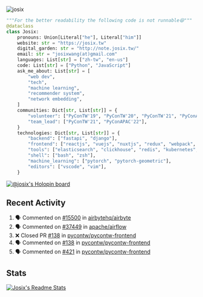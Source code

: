 ![josix](https://komarev.com/ghpvc/?username=josix)
```python
"""For the better readability the following code is not runnable😆"""
@dataclass
class Josix:
    pronouns: Union[Literal["he"], Literal["him"]]
    website: str = "https://josix.tw"
    digital_garden: str = "http://note.josix.tw/"
    email: str = "josixwang(at)gmail.com"
    languages: List[str] = ["zh-tw", "en-us"]
    code: List[str] = ["Python", "JavaScript"]
    ask_me_about: List[str] = [
        "web dev",
        "tech",
        "machine learning",
        "recommender system",
        "network embedding",
    ]
    communities: Dict[str, List[str]] = {
        "volunteer": ["PyConTW'19", "PyConTW'20", "PyConTW'21", "PyConAPAC'22"],
        "team_lead": ["PyConTW'21", "PyConAPAC'22"],
    }
    technologies: Dict[str, List[str]] = {
        "backend": ["fastapi", "django"],
        "frontend": ["reactjs", "vuejs", "nuxtjs", "redux", "webpack", "tailwindcss"],
        "tools": ["elasticsearch", "clickhouse", "redis", "kubernetes", "docker"],
        "shell": ["bash", "zsh"],
        "machine_learning": ["pytorch", "pytorch-geometric"],
        "editors": ["vscode", "vim"],
    }
```
[![@josix's Holopin board](https://holopin.io/api/user/board?user=josix)](https://holopin.io/@josix)

## Recent Activity
<!--START_SECTION:activity-->
1. 🗣 Commented on [#15500](https://github.com/airbytehq/airbyte/issues/15500#issuecomment-1985579188) in [airbytehq/airbyte](https://github.com/airbytehq/airbyte)
2. 🗣 Commented on [#37449](https://github.com/apache/airflow/issues/37449#issuecomment-1985553064) in [apache/airflow](https://github.com/apache/airflow)
3. ❌ Closed PR [#138](https://github.com/pycontw/pycontw-frontend/pull/138) in [pycontw/pycontw-frontend](https://github.com/pycontw/pycontw-frontend)
4. 🗣 Commented on [#138](https://github.com/pycontw/pycontw-frontend/pull/138#issuecomment-1972957333) in [pycontw/pycontw-frontend](https://github.com/pycontw/pycontw-frontend)
5. 🗣 Commented on [#421](https://github.com/pycontw/pycontw-frontend/pull/421#issuecomment-1972950741) in [pycontw/pycontw-frontend](https://github.com/pycontw/pycontw-frontend)
<!--END_SECTION:activity-->



## Stats
[![Josix's Readme Stats](https://github-readme-stats.vercel.app/api?username=josix&show_icons=true&theme=default&count_private=true&card_width=400)](https://github.com/anuraghazra/github-readme-stats)
